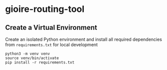 # gioire-routing-tool

## Create a Virtual Environment

Create an isolated Python environment and install all required dependencies from `requirements.txt` for local development

```
python3 -m venv venv
source venv/bin/activate
pip install -r requirements.txt
```
